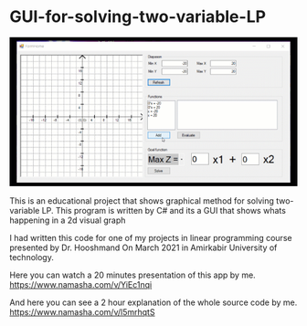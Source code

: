 # GUI-for-solving-two-variable-LP

![Present](https://github.com/bateni1380/GUI-for-solving-two-variable-LP/blob/main/Present.gif)

This is an educational project that shows graphical method for solving two-variable LP.
This program is written by C# and its a GUI that shows whats happening in a 2d visual graph

I had written this code for one of my projects in linear programming course presented by Dr. Hooshmand On March 2021 in Amirkabir University of technology.

Here you can watch a 20 minutes presentation of this app by me.
https://www.namasha.com/v/YiEc1nqi

And here you can see a 2 hour explanation of the whole source code by me.
https://www.namasha.com/v/l5mrhqtS
